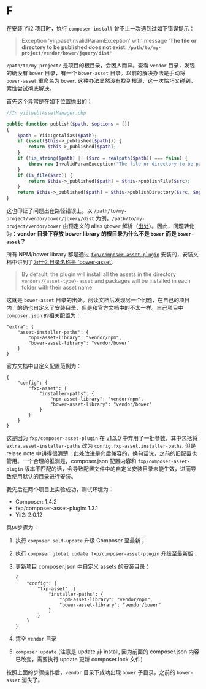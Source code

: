 # F

在安装 Yii2 项目时，执行 `composer install` 曾不止一次遇到过如下错误提示：

> Exception 'yii\base\InvalidParamException' with message '**The file or directory to be published does not exist: `/path/to/my-project/vendor/bower/jquery/dist'`**

`/path/to/my-project/` 是项目的根目录，会因人而异。查看 `vendor` 目录，发现的确没有 `bower` 目录，有一个 `bower-asset` 目录。以前的解决办法是手动将 `bower-asset` 重命名为 `bower`. 这种办法显然没有找到根源，这一次恰巧又碰到，索性尝试彻底解决。

首先这个异常是在如下位置抛出的：

```php
//In yii\web\AssetManager.php

public function publish($path, $options = [])
{
    $path = Yii::getAlias($path);
    if (isset($this->_published[$path])) {
        return $this->_published[$path];
    }
    if (!is_string($path) || ($src = realpath($path)) === false) {
        throw new InvalidParamException("The file or directory to be published does not exist: $path");
    }
    if (is_file($src)) {
        return $this->_published[$path] = $this->publishFile($src);
    }
    return $this->_published[$path] = $this->publishDirectory($src, $options);
}
```

这也印证了问题出在路径错误上。以 `/path/to/my-project/vendor/bower/jquery/dist` 为例，`/path/to/my-project/vendor/bower` 由预定义的 alias `@bower` 解析（[出处][bower-alias]）。因此，问题转化为：**vendor 目录下存放 bower library 的根目录为什么不是 `bower` 而是 `bower-asset`？**

所有 NPM/bower library 都是通过 [`fxp/composer-asset-plugin`][fxp-composer-asset-plugin] 安装的，安装文档中讲到了[为什么目录名称是 'bower-asset'][define-a-custom-directory-for-the-assets-installation].

> By default, the plugin will install all the assets in the directory `vendors/{asset-type}-asset` and packages will be installed in each folder with their asset name.

这就是 `bower-asset` 目录的出处。阅读文档后发现另一个问题，在自己的项目内，的确也自定义了安装目录，但是和官方文档中的不太一样。自己项目中 `composer.json` 的相关配置为：

```
"extra": {
    "asset-installer-paths": {
        "npm-asset-library": "vendor/npm",
        "bower-asset-library": "vendor/bower"
    }
}
```

官方文档中自定义配置范例为：

```
{
    "config": {
        "fxp-asset": {
            "installer-paths": {
                "npm-asset-library": "vendor/npm",
                "bower-asset-library": "vendor/bower"
            }
        }
    }
}
```

这是因为 `fxp/composer-asset-plugin` 在 [v1.3.0][v1.3.0] 中弃用了一批参数，其中包括将 `extra.asset-installer-paths` 改为 `config.fxp-asset.installer-paths`. 但是 relase note 中讲得很清楚：此处改进是向后兼容的，换句话说，之前的旧配置也管用。一个合理的推测是，composer.json 配置内容和 `fxp/composer-asset-plugin` 版本不匹配的话，会导致配置文件中的自定义安装目录未能生效，进而导致使用默认的目录进行安装。

我先后在两个项目上实验成功，测试环境为：

- Composer: 1.4.2
- fxp/composer-asset-plugin: 1.3.1
- Yii2: 2.0.12

具体步骤为：

1. 执行 `composer self-update` 升级 Composer 至最新；
2. 执行 `composer global update fxp/composer-asset-plugin` 升级至最新版；
3. 更新项目 composer.json 中自定义 assets 的安装目录：

   ```
   {
       "config": {
           "fxp-asset": {
               "installer-paths": {
                   "npm-asset-library": "vendor/npm",
                   "bower-asset-library": "vendor/bower"
               }
           }
       }
   }
   ```

4. 清空 `vendor` 目录
5. `composer update` (注意是 update 非 install, 因为前面的 composer.json 内容已改变，需要执行 update 更新 composer.lock 文件)

按照上面的步骤操作后，`vendor` 目录下成功出现 `bower` 子目录，之前的 `bower-asset` 消失了。



[chartjs]: https://github.com/chartjs/Chart.js
[bower-alias]: https://github.com/yiisoft/yii2/blob/2.0.12/framework/base/Application.php#L461
[fxp-composer-asset-plugin]: https://github.com/fxpio/composer-asset-plugin
[define-a-custom-directory-for-the-assets-installation]: https://github.com/fxpio/composer-asset-plugin/blob/master/Resources/doc/index.md#define-a-custom-directory-for-the-assets-installation
[v1.3.0]: https://github.com/fxpio/composer-asset-plugin/releases/tag/v1.3.0
